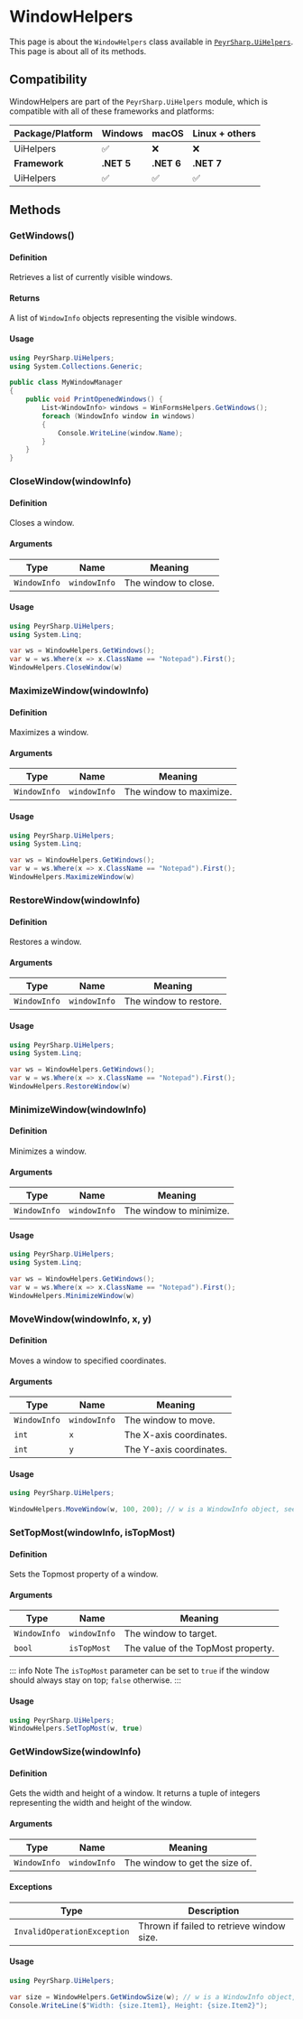 # WindowHelpers

This page is about the `WindowHelpers` class available in [`PeyrSharp.UiHelpers`](../ui-helpers.md). This page is about all of its methods.

## Compatibility

WindowHelpers are part of the `PeyrSharp.UiHelpers` module, which is compatible with all of these frameworks and platforms:

| Package/Platform | Windows    | macOS      | Linux + others |
| ---------------- | ---------- | ---------- | -------------- |
| UiHelpers        | ✅         | ❌         | ❌             |
| **Framework**    | **.NET 5** | **.NET 6** | **.NET 7**     |
| UiHelpers        | ✅         | ✅         | ✅             |

## Methods

### GetWindows()

#### Definition

Retrieves a list of currently visible windows.

#### Returns

A list of `WindowInfo` objects representing the visible windows.

#### Usage

```c#
using PeyrSharp.UiHelpers;
using System.Collections.Generic;

public class MyWindowManager
{
    public void PrintOpenedWindows() {
        List<WindowInfo> windows = WinFormsHelpers.GetWindows();
        foreach (WindowInfo window in windows)
        {
            Console.WriteLine(window.Name);
        }
    }
}
```

### CloseWindow(windowInfo)

#### Definition

Closes a window.

#### Arguments

| Type         | Name         | Meaning              |
| ------------ | ------------ | -------------------- |
| `WindowInfo` | `windowInfo` | The window to close. |

#### Usage

```c#
using PeyrSharp.UiHelpers;
using System.Linq;

var ws = WindowHelpers.GetWindows();
var w = ws.Where(x => x.ClassName == "Notepad").First();
WindowHelpers.CloseWindow(w)
```

### MaximizeWindow(windowInfo)

#### Definition

Maximizes a window.

#### Arguments

| Type         | Name         | Meaning                 |
| ------------ | ------------ | ----------------------- |
| `WindowInfo` | `windowInfo` | The window to maximize. |

#### Usage

```c#
using PeyrSharp.UiHelpers;
using System.Linq;

var ws = WindowHelpers.GetWindows();
var w = ws.Where(x => x.ClassName == "Notepad").First();
WindowHelpers.MaximizeWindow(w)
```

### RestoreWindow(windowInfo)

#### Definition

Restores a window.

#### Arguments

| Type         | Name         | Meaning                |
| ------------ | ------------ | ---------------------- |
| `WindowInfo` | `windowInfo` | The window to restore. |

#### Usage

```c#
using PeyrSharp.UiHelpers;
using System.Linq;

var ws = WindowHelpers.GetWindows();
var w = ws.Where(x => x.ClassName == "Notepad").First();
WindowHelpers.RestoreWindow(w)
```

### MinimizeWindow(windowInfo)

#### Definition

Minimizes a window.

#### Arguments

| Type         | Name         | Meaning                 |
| ------------ | ------------ | ----------------------- |
| `WindowInfo` | `windowInfo` | The window to minimize. |

#### Usage

```c#
using PeyrSharp.UiHelpers;
using System.Linq;

var ws = WindowHelpers.GetWindows();
var w = ws.Where(x => x.ClassName == "Notepad").First();
WindowHelpers.MinimizeWindow(w)
```

### MoveWindow(windowInfo, x, y)

#### Definition

Moves a window to specified coordinates.

#### Arguments

| Type         | Name         | Meaning                 |
| ------------ | ------------ | ----------------------- |
| `WindowInfo` | `windowInfo` | The window to move.     |
| `int`        | `x`          | The X-axis coordinates. |
| `int`        | `y`          | The Y-axis coordinates. |

#### Usage

```c#
using PeyrSharp.UiHelpers;

WindowHelpers.MoveWindow(w, 100, 200); // w is a WindowInfo object, see previous examples.
```

### SetTopMost(windowInfo, isTopMost)

#### Definition

Sets the Topmost property of a window.

#### Arguments

| Type         | Name         | Meaning                            |
| ------------ | ------------ | ---------------------------------- |
| `WindowInfo` | `windowInfo` | The window to target.              |
| `bool`       | `isTopMost`  | The value of the TopMost property. |

::: info Note
The `isTopMost` parameter can be set to `true` if the window should always stay on top; `false` otherwise.
:::

#### Usage

```c#
using PeyrSharp.UiHelpers;
WindowHelpers.SetTopMost(w, true)
```

### GetWindowSize(windowInfo)

#### Definition

Gets the width and height of a window. It returns a tuple of integers representing the width and height of the window.

#### Arguments

| Type         | Name         | Meaning                        |
| ------------ | ------------ | ------------------------------ |
| `WindowInfo` | `windowInfo` | The window to get the size of. |

#### Exceptions

| Type                        | Description                               |
| --------------------------- | ----------------------------------------- |
| `InvalidOperationException` | Thrown if failed to retrieve window size. |

#### Usage

```c#
using PeyrSharp.UiHelpers;

var size = WindowHelpers.GetWindowSize(w); // w is a WindowInfo object, see previous examples.
Console.WriteLine($"Width: {size.Item1}, Height: {size.Item2}");
```
